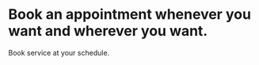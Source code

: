 <h1><b>Book an appointment whenever you want and wherever you want.</b></h1>
<p>Book service at your schedule.</p>

